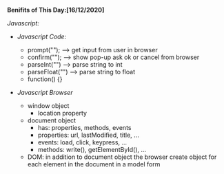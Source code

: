 **Benifits of This Day:[16/12/2020]**

*Javascript:*

- *Javascript Code:*
    + prompt(""); --> get input from user in browser
    + confirm(""); --> show pop-up ask ok or cancel from browser
    + parseInt("") --> parse string to int
    + parseFloat("") --> parse string to float
    + function() {}

- *Javascript Browser*
    + window object
        * location property
    + document object
        * has: properties, methods, events
        * properties: url, lastModified, title, ...
        * events: load, click, keypress, ...
        * methods: write(), getElementById(), ...
    + DOM: in addition to document object the browser create object for each element in the document in a model form